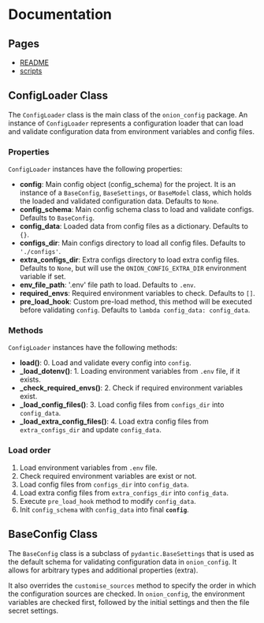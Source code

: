 # Documentation

## Pages

- [README](../README.md)
- [scripts](./scripts/README.md)

## ConfigLoader Class

The `ConfigLoader` class is the main class of the `onion_config` package. An instance of `ConfigLoader` represents a configuration loader that can load and validate configuration data from environment variables and config files.

### Properties

`ConfigLoader` instances have the following properties:

- **config**: Main config object (config_schema) for the project. It is an instance of a `BaseConfig`, `BaseSettings`, or `BaseModel` class, which holds the loaded and validated configuration data. Defaults to `None`.
- **config_schema**: Main config schema class to load and validate configs. Defaults to `BaseConfig`.
- **config_data**: Loaded data from config files as a dictionary. Defaults to `{}`.
- **configs_dir**: Main configs directory to load all config files. Defaults to `'./configs'`.
- **extra_configs_dir**: Extra configs directory to load extra config files. Defaults to `None`, but will use the `ONION_CONFIG_EXTRA_DIR` environment variable if set.
- **env_file_path**: '.env' file path to load. Defaults to `.env`.
- **required_envs**: Required environment variables to check. Defaults to `[]`.
- **pre_load_hook**: Custom pre-load method, this method will be executed before validating `config`. Defaults to `lambda config_data: config_data`.

### Methods

`ConfigLoader` instances have the following methods:

- **load()**: 0. Load and validate every config into `config`.
- **_load_dotenv()**: 1. Loading environment variables from `.env` file, if it exists.
- **_check_required_envs()**: 2. Check if required environment variables exist.
- **_load_config_files()**: 3. Load config files from `configs_dir` into `config_data`.
- **_load_extra_config_files()**: 4. Load extra config files from `extra_configs_dir` and update `config_data`.

### Load order

1. Load environment variables from `.env` file.
2. Check required environment variables are exist or not.
3. Load config files from `configs_dir` into `config_data`.
4. Load extra config files from `extra_configs_dir` into `config_data`.
5. Execute `pre_load_hook` method to modify `config_data`.
6. Init `config_schema` with `config_data` into final **`config`**.

## BaseConfig Class

The `BaseConfig` class is a subclass of `pydantic.BaseSettings` that is used as the default schema for validating configuration data in `onion_config`. It allows for arbitrary types and additional properties (extra).

It also overrides the `customise_sources` method to specify the order in which the configuration sources are checked. In `onion_config`, the environment variables are checked first, followed by the initial settings and then the file secret settings.
